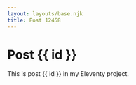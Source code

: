 ```yaml
---
layout: layouts/base.njk
title: Post 12458
---
```


# Post {{ id }}

This is post {{ id }} in my Eleventy project.

